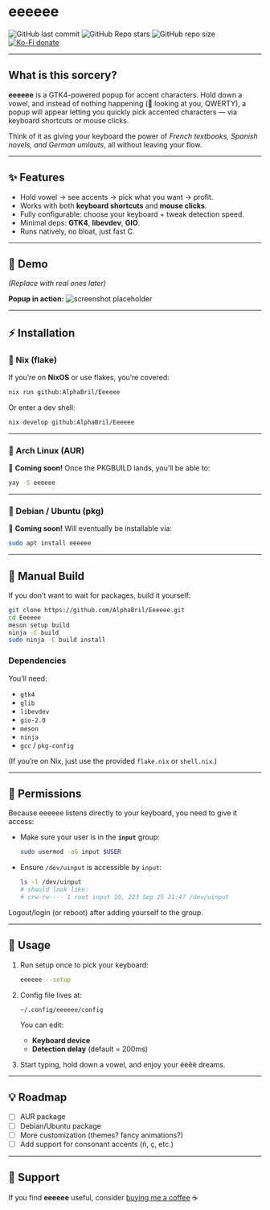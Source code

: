 # eeeeee

![GitHub last commit](https://img.shields.io/github/last-commit/AlphaBril/eeeeee?style=for-the-badge&labelColor=101418&color=9ccbfb)
![GitHub Repo stars](https://img.shields.io/github/stars/AlphaBril/eeeeee?style=for-the-badge&labelColor=101418&color=b9c8da)
![GitHub repo size](https://img.shields.io/github/repo-size/AlphaBril/eeeeee?style=for-the-badge&labelColor=101418&color=d3bfe6)
[![Ko-Fi donate](https://img.shields.io/badge/donate-kofi?style=for-the-badge&logo=ko-fi&logoColor=ffffff&label=ko-fi&labelColor=101418&color=f16061&link=https%3A%2F%2Fko-fi.com%2Fsoramane)](https://ko-fi.com/soramane)

---

## What is this sorcery?

**eeeeee** is a GTK4-powered popup for accent characters.
Hold down a vowel, and instead of nothing happening (👀 looking at you, QWERTY), a popup will appear letting you quickly pick accented characters — via keyboard shortcuts or mouse clicks.

Think of it as giving your keyboard the power of *French textbooks, Spanish novels, and German umlauts*, all without leaving your flow.

---

## ✨ Features

- Hold vowel → see accents → pick what you want → profit.
- Works with both **keyboard shortcuts** and **mouse clicks**.
- Fully configurable: choose your keyboard + tweak detection speed.
- Minimal deps: **GTK4**, **libevdev**, **GIO**.
- Runs natively, no bloat, just fast C.

---

## 📸 Demo

_(Replace with real ones later)_

**Popup in action:**
![screenshot placeholder](./demo/demo.gif)

---

## ⚡ Installation

### 🔹 Nix (flake)

If you’re on **NixOS** or use flakes, you’re covered:

```bash
nix run github:AlphaBril/Eeeeee
````

Or enter a dev shell:

```bash
nix develop github:AlphaBril/Eeeeee
```

---

### 🔹 Arch Linux (AUR)

🚧 **Coming soon!**
Once the PKGBUILD lands, you’ll be able to:

```bash
yay -S eeeeee
```

---

### 🔹 Debian / Ubuntu (pkg)

🚧 **Coming soon!**
Will eventually be installable via:

```bash
sudo apt install eeeeee
```

---

## 🔧 Manual Build

If you don’t want to wait for packages, build it yourself:

```bash
git clone https://github.com/AlphaBril/Eeeeee.git
cd Eeeeee
meson setup build
ninja -C build
sudo ninja -C build install
```

### Dependencies

You’ll need:

* `gtk4`
* `glib`
* `libevdev`
* `gio-2.0`
* `meson`
* `ninja`
* `gcc` / `pkg-config`

(If you’re on Nix, just use the provided `flake.nix` or `shell.nix`.)

---

## 🔑 Permissions

Because eeeeee listens directly to your keyboard, you need to give it access:

* Make sure your user is in the **`input`** group:

  ```bash
  sudo usermod -aG input $USER
  ```
* Ensure `/dev/uinput` is accessible by `input`:

  ```bash
  ls -l /dev/uinput
  # should look like:
  # crw-rw---- 1 root input 10, 223 Sep 25 21:47 /dev/uinput
  ```

Logout/login (or reboot) after adding yourself to the group.

---

## 🚀 Usage

1. Run setup once to pick your keyboard:

   ```bash
   eeeeee --setup
   ```

2. Config file lives at:

   ```
   ~/.config/eeeeee/config
   ```

   You can edit:

   * **Keyboard device**
   * **Detection delay** (default = 200ms)

3. Start typing, hold down a vowel, and enjoy your éèêë dreams.

---

## 💡 Roadmap

* [ ] AUR package
* [ ] Debian/Ubuntu package
* [ ] More customization (themes? fancy animations?)
* [ ] Add support for consonant accents (ñ, ç, etc.)

---

## 🖤 Support

If you find **eeeeee** useful, consider [buying me a coffee](https://ko-fi.com/alphabril) ☕